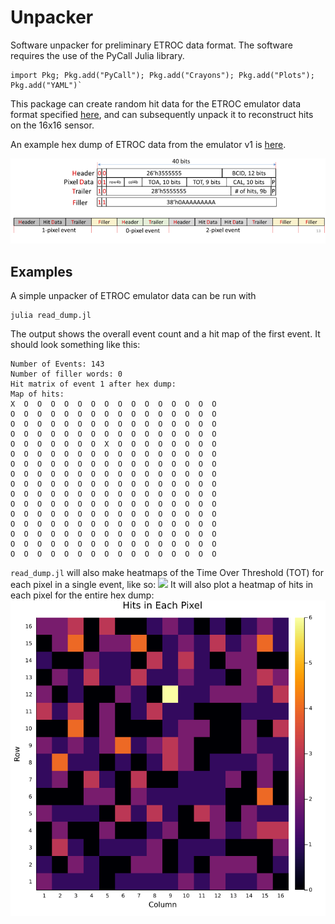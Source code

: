 # Unpacker

Software unpacker for preliminary ETROC data format. The software requires the use of the PyCall Julia library.

``` shell
import Pkg; Pkg.add("PyCall"); Pkg.add("Crayons"); Pkg.add("Plots"); Pkg.add("YAML")`
```


This package can create random hit data for the ETROC emulator data format specified [here](https://gitlab.cern.ch/cms-etl-electronics/etroc-emulator/-/blob/master/ETROC%20emulator%20version%201/ETROC_Emulator_20210825.pdf),
and can subsequently unpack it to reconstruct hits on the 16x16 sensor.

An example hex dump of ETROC data from the emulator v1 is [here](https://gitlab.cern.ch/cms-etl-electronics/module_test_sw/-/blob/master/output/dump.txt).

![](docs/etroc_dataformat.png)

## Examples

A simple unpacker of ETROC emulator data can be run with
```
julia read_dump.jl
```

The output shows the overall event count and a hit map of the first event.
It should look something like this:
```
Number of Events: 143
Number of filler words: 0
Hit matrix of event 1 after hex dump:
Map of hits:
X  O  O  O  O  O  O  O  O  O  O  O  O  O  O  O
O  O  O  O  O  O  O  O  O  O  O  O  O  O  O  O
O  O  O  O  O  O  O  O  O  O  O  O  O  O  O  O
O  O  O  O  O  O  O  O  O  O  O  O  O  O  O  O
O  O  O  O  O  O  O  X  O  O  O  O  O  O  O  O
O  O  O  O  O  O  O  O  O  O  O  O  O  O  O  O
O  O  O  O  O  O  O  O  O  O  O  O  O  O  O  O
O  O  O  O  O  O  O  O  O  O  O  O  O  O  O  O
O  O  O  O  O  O  O  O  O  O  O  O  O  O  O  O
O  O  O  O  O  O  O  O  O  O  O  O  O  O  O  O
O  O  O  O  O  O  O  O  O  O  O  O  O  O  O  O
O  O  O  O  O  O  O  O  O  O  O  O  O  O  O  O
O  O  O  O  O  O  O  O  O  O  O  O  O  O  O  O
O  O  O  O  O  O  O  O  O  O  O  O  O  O  O  O
O  O  O  O  O  O  O  O  O  O  O  O  O  O  O  O
O  O  O  O  O  O  O  O  O  O  O  O  O  O  O  O
```
`read_dump.jl` will also make heatmaps of the Time Over Threshold (TOT) for each pixel in a single event, like so:
![](docs/TOT.png)
It will also plot a heatmap of hits in each pixel for the entire hex dump:
![](docs/hit_heatmap.png)

